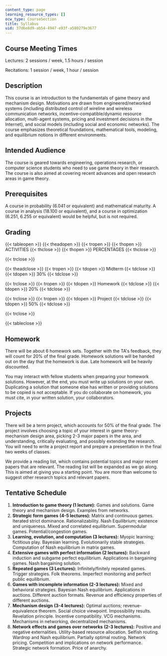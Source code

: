 ```yaml
---
content_type: page
learning_resource_types: []
ocw_type: CourseSection
title: Syllabus
uid: 37d6e8d9-ab54-4947-e93f-a580279e3677
---
```


Course Meeting Times
--------------------

Lectures: 2 sessions / week, 1.5 hours / session

Recitations: 1 session / week, 1 hour / session

Description
-----------

This course is an introduction to the fundamentals of game theory and mechanism design. Motivations are drawn from engineered/networked systems (including distributed control of wireline and wireless communication networks, incentive-compatible/dynamic resource allocation, multi-agent systems, pricing and investment decisions in the Internet), and social models (including social and economic networks). The course emphasizes theoretical foundations, mathematical tools, modeling, and equilibrium notions in different environments.

Intended Audience
-----------------

The course is geared towards engineering, operations research, or computer science students who need to use game theory in their research. The course is also aimed at covering recent advances and open research areas in game theory.

Prerequisites
-------------

A course in probability (6.041 or equivalent) and mathematical maturity. A course in analysis (18.100 or equivalent), and a course in optimization (6.251, 6.255 or equivalent) would be helpful, but is not required.

Grading
-------

{{< tableopen >}}
{{< theadopen >}}
{{< tropen >}}
{{< thopen >}}
ACTIVITIES
{{< thclose >}}
{{< thopen >}}
PERCENTAGES
{{< thclose >}}

{{< trclose >}}

{{< theadclose >}}
{{< tropen >}}
{{< tdopen >}}
Midterm
{{< tdclose >}}
{{< tdopen >}}
30%
{{< tdclose >}}

{{< trclose >}}
{{< tropen >}}
{{< tdopen >}}
Homework
{{< tdclose >}}
{{< tdopen >}}
20%
{{< tdclose >}}

{{< trclose >}}
{{< tropen >}}
{{< tdopen >}}
Project
{{< tdclose >}}
{{< tdopen >}}
50%
{{< tdclose >}}

{{< trclose >}}

{{< tableclose >}}

Homework
--------

There will be about 6 homework sets. Together with the TA's feedback, they will count for 20% of the final grade. Homework solutions will be handed out on the day that the homework is due. Late homework will be heavily discounted.

You may interact with fellow students when preparing your homework solutions. However, at the end, you must write up solutions on your own. Duplicating a solution that someone else has written or providing solutions to be copied is not acceptable. If you do collaborate on homework, you must cite, in your written solution, your collaborators.

Projects
--------

There will be a term project, which accounts for 50% of the final grade. The project involves choosing a topic of your interest in game theory-mechanism design area, picking 2-3 major papers in the area, and understanding, critically evaluating, and possibly extending the research. You will need to write a project report and prepare a presentation in the final two weeks of classes.

We provide a reading list, which contains potential topics and major recent papers that are relevant. The reading list will be expanded as we go along. This is aimed at giving you a starting point. You are more than welcome to suggest other research topics and relevant papers.

Tentative Schedule
------------------

1.  **Introduction to game theory (1 lecture):** Games and solutions. Game theory and mechanism design. Examples from networks.
2.  **Strategic form games** **(4-5 lectures):** Matrix and continuous games. Iterated strict dominance. Rationalizability. Nash Equilibrium; existence and uniqueness. Mixed and correlated equilibrium. Supermodular games. Potential/congestion games.
3.  **Learning, evolution, and computation (3 lectures):** Myopic learning; fictitious play. Bayesian learning. Evolutionarily stable strategies. Computation of Nash equilibrium in matrix games.
4.  **Extensive games with perfect information (2 lectures):** Backward induction and subgame perfect equilibrium. Applications in bargaining games. Nash bargaining solution.
5.  **Repeated games (3 Lectures):** Infinitely/finitely repeated games. Trigger strategies. Folk theorems. Imperfect monitoring and perfect public equilibrium.
6.  **Games with incomplete information** **(2-3 lectures):** Mixed and behavioral strategies. Bayesian Nash equilibrium. Applications in auctions. Different auction formats. Revenue and efficiency properties of different auctions.
7.  **Mechanism design** **(3-4 lectures):** Optimal auctions; revenue-equivalence theorem. Social choice viewpoint. Impossibility results. Revelation principle. Incentive compatibility. VCG mechanisms. Mechanisms in networking, decentralized mechanisms.
8.  **Network effects and games over networks** **(2-3 lectures):** Positive and negative externalities. Utility-based resource allocation. Selfish routing. Wardrop and Nash equilibrium. Partially optimal routing. Network pricing. Competition and implications on network performance. Strategic network formation. Price of anarchy.